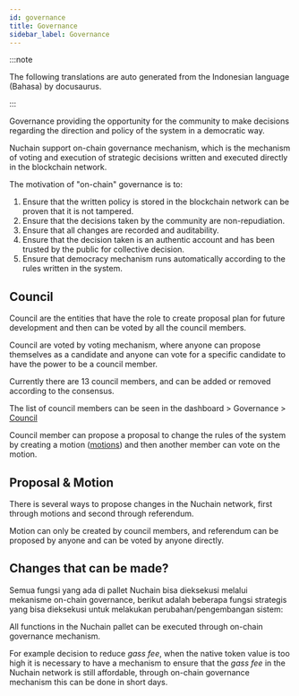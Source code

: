 ```yaml
---
id: governance
title: Governance
sidebar_label: Governance
---
```


:::note

The following translations are auto generated from the Indonesian language (Bahasa) by docusaurus.

:::

Governance providing the opportunity for the community to make decisions regarding the direction and
policy of the system in a democratic way.

Nuchain support on-chain governance mechanism, which is the mechanism of voting and execution of
strategic decisions written and executed directly in the blockchain network.

The motivation of "on-chain" governance is to:

1. Ensure that the written policy is stored in the blockchain network can be proven that it is not
   tampered.
2. Ensure that the decisions taken by the community are non-repudiation.
3. Ensure that all changes are recorded and auditability.
4. Ensure that the decision taken is an authentic account and has been trusted by the public for
   collective decision.
5. Ensure that democracy mechanism runs automatically according to the rules written in the system.

## Council

Council are the entities that have the role to create proposal plan for future development and then
can be voted by all the council members.

Council are voted by voting mechanism, where anyone can propose themselves as a candidate and anyone
can vote for a specific candidate to have the power to be a council member.

Currently there are 13 council members, and can be added or removed according to the consensus.

The list of council members can be seen in the dashboard > Governance >
[Council](https://dashboard.nuchain.network/#/council)

Council member can propose a proposal to change the rules of the system by creating a motion
([motions](https://dashboard.nuchain.network/#/council/motions)) and then another member can vote on
the motion.

## Proposal & Motion

There is several ways to propose changes in the Nuchain network, first through motions and second
through referendum.

Motion can only be created by council members, and referendum can be proposed by anyone and can be
voted by anyone directly.

## Changes that can be made?

Semua fungsi yang ada di pallet Nuchain bisa dieksekusi melalui mekanisme on-chain governance,
berikut adalah beberapa fungsi strategis yang bisa dieksekusi untuk melakukan perubahan/pengembangan
sistem:

All functions in the Nuchain pallet can be executed through on-chain governance mechanism.

For example decision to reduce _gass fee_, when the native token value is too high it is necessary
to have a mechanism to ensure that the _gass fee_ in the Nuchain network is still affordable,
through on-chain governance mechanism this can be done in short days.
